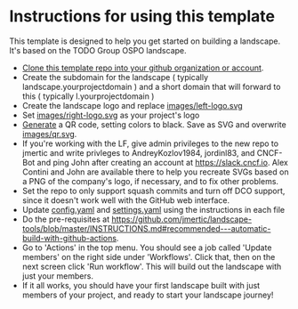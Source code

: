 # Instructions for using this template

This template is designed to help you get started on building a landscape. It's based on the TODO Group OSPO landscape.

- [Clone this template repo into your github organization or account](https://github.com/new?template_name=landscape-template&template_owner=jmertic).
- Create the subdomain for the landscape ( typically landscape.yourprojectdomain ) and a short domain that will forward to this ( typically l.yourprojectdomain )
- Create the landscape logo and replace [images/left-logo.svg](images/left-logo.svg)
- Set [images/right-logo.svg](images/right-logo.svg) as your project's logo
- [Generate](https://www.qrcode-monkey.com) a QR code, setting colors to black. Save as SVG and overwrite [images/qr.svg](images/qr.svg).
- If you're working with the LF, give admin privileges to the new repo to jmertic and write privleges to AndreyKozlov1984, jordinl83, and CNCF-Bot and ping John after creating an account at https://slack.cncf.io. Alex Contini and John are available there to help you recreate SVGs based on a PNG of the company's logo, if necessary, and to fix other problems.
- Set the repo to only support squash commits and turn off DCO support, since it doesn't work well with the GitHub web interface.
- Update [config.yaml](config.yaml) and [settings.yaml](settings.yaml) using the instructions in each file
- Do the pre-requisites at https://github.com/jmertic/landscape-tools/blob/master/INSTRUCTIONS.md#recommended---automatic-build-with-github-actions.
- Go to 'Actions' in the top menu. You should see a job called 'Update members' on the right side under 'Workflows'. Click that, then on the next screen click 'Run workflow'. This will build out the landscape with just your members.
- If it all works, you should have your first landscape built with just members of your project, and ready to start your landscape journey!

